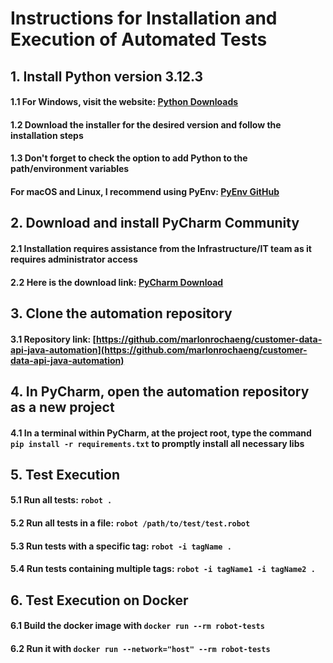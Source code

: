 # Instructions for Installation and Execution of Automated Tests

## 1. Install Python version 3.12.3
#### 1.1 For Windows, visit the website: [Python Downloads](https://www.python.org/downloads/)
#### 1.2 Download the installer for the desired version and follow the installation steps
#### 1.3 Don't forget to check the option to add Python to the path/environment variables
#### For macOS and Linux, I recommend using PyEnv: [PyEnv GitHub](https://github.com/pyenv/pyenv)

## 2. Download and install PyCharm Community
#### 2.1 Installation requires assistance from the Infrastructure/IT team as it requires administrator access
#### 2.2 Here is the download link: [PyCharm Download](https://www.jetbrains.com/pycharm/download/)

## 3. Clone the automation repository
#### 3.1 Repository link: [https://github.com/marlonrochaeng/customer-data-api-java-automation](https://github.com/marlonrochaeng/customer-data-api-java-automation)

## 4. In PyCharm, open the automation repository as a new project
#### 4.1 In a terminal within PyCharm, at the project root, type the command `pip install -r requirements.txt` to promptly install all necessary libs

## 5. Test Execution
#### 5.1 Run all tests: `robot .`
#### 5.2 Run all tests in a file: `robot /path/to/test/test.robot`
#### 5.3 Run tests with a specific tag: `robot -i tagName .`
#### 5.4 Run tests containing multiple tags: `robot -i tagName1 -i tagName2 .`

## 6. Test Execution on Docker
#### 6.1 Build the docker image with `docker run --rm robot-tests`
#### 6.2 Run it with `docker run --network="host" --rm robot-tests`
